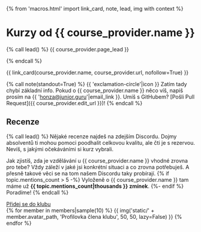 {% from 'macros.html' import link_card, note, lead, img with context %}


# Kurzy od {{ course_provider.name }}

{% call lead() %}
  {{ course_provider.page_lead }}
  <!-- TODO Tady je aspoň základní info, které ti pomůže s rozhodováním. -->
{% endcall %}

{{ link_card(course_provider.name, course_provider.url, nofollow=True) }}

{% call note(standout=True) %}
  {{ 'exclamation-circle'|icon }}
  Zatím tady chybí základní info.
  Pokud o {{ course_provider.name }} něco víš, napiš prosím na {{ 'honza@junior.guru'|email_link }}.
  Umíš s GitHubem?
  [Pošli Pull Request]({{ course_provider.edit_url }})!
{% endcall %}

## Recenze

{% call lead() %}
Nějaké recenze najdeš na zdejším Discordu.
Dojmy absolventů ti mohou pomoci poodhalit celkovou kvalitu, ale čti je s rezervou.
Nevíš, s jakými očekáváními si kurz vybrali.

Jak zjistíš, zda je vzdělávání u {{ course_provider.name }} vhodné zrovna pro tebe?
Vždy záleží v jaké jsi konkrétní situaci a co zrovna potřebuješ.
A přesně takové věci se na tom našem Discordu taky probírají.
{% if topic.mentions_count > 5 -%}
  Vyloženě o {{ course_provider.name }} tam máme už **{{ topic.mentions_count|thousands }} zmínek**.
{%- endif %}
Poradíme!
{% endcall %}

<div class="standout text-center">
  <a class="btn btn-lg btn-primary mb-4" href="{{ pages|docs_url('club.md')|url }}">
    Přidej se do klubu
  </a>
  <div>
    <span class="members">
    {% for member in members|sample(10) %}
      {{ img('static/' + member.avatar_path, 'Profilovka člena klubu', 50, 50, lazy=False) }}
    {% endfor %}
    </span>
  </div>
</div>
